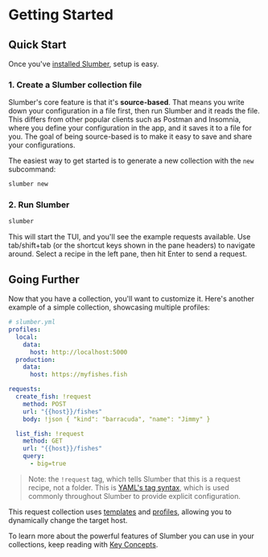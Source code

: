 # Getting Started

## Quick Start

Once you've [installed Slumber](/artifacts), setup is easy.

### 1. Create a Slumber collection file

Slumber's core feature is that it's **source-based**. That means you write down your configuration in a file first, then run Slumber and it reads the file. This differs from other popular clients such as Postman and Insomnia, where you define your configuration in the app, and it saves it to a file for you. The goal of being source-based is to make it easy to save and share your configurations.

The easiest way to get started is to generate a new collection with the `new` subcommand:

```sh
slumber new
```

### 2. Run Slumber

```sh
slumber
```

This will start the TUI, and you'll see the example requests available. Use tab/shift+tab (or the shortcut keys shown in the pane headers) to navigate around. Select a recipe in the left pane, then hit Enter to send a request.

## Going Further

Now that you have a collection, you'll want to customize it. Here's another example of a simple collection, showcasing multiple profiles:

```yaml
# slumber.yml
profiles:
  local:
    data:
      host: http://localhost:5000
  production:
    data:
      host: https://myfishes.fish

requests:
  create_fish: !request
    method: POST
    url: "{{host}}/fishes"
    body: !json { "kind": "barracuda", "name": "Jimmy" }

  list_fish: !request
    method: GET
    url: "{{host}}/fishes"
    query:
      - big=true
```

> Note: the `!request` tag, which tells Slumber that this is a request recipe, not a folder. This is [YAML's tag syntax](https://yaml.org/spec/1.2.2/#24-tags), which is used commonly throughout Slumber to provide explicit configuration.

This request collection uses [templates](./user_guide//templates.md) and [profiles](./api/request_collection/profile.md), allowing you to dynamically change the target host.

To learn more about the powerful features of Slumber you can use in your collections, keep reading with [Key Concepts](./user_guide/key_concepts.md).
